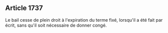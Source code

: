 Article 1737
----
Le bail cesse de plein droit à l'expiration du terme fixé, lorsqu'il a été fait
par écrit, sans qu'il soit nécessaire de donner congé.
